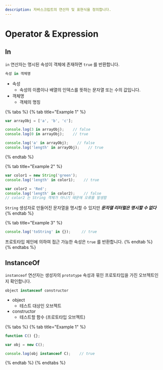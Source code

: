 ```yaml
---
description: 자바스크립트의 연산자 및 표현식을 정의합니다.
---
```


# Operator & Expression

## In

`in` 연산자는 명시된 속성이 객체에 존재하면 `true` 를 반환합니다.

```javascript
속성 in 객체명
```

* 속성
  * 속성의 이름이나 배열의 인덱스를 뜻하는 문자열 또는 수의 값입니다.
* 객체명
  * 객체의 명칭

{% tabs %}
{% tab title="Example 1" %}
```javascript
var arrayObj = ['a', 'b', 'c'];

console.log(3 in arrayObj);    // false
console.log(0 in arrayObj);    // true

console.log('a' in arrayObj);    // false
console.log('length' in arrayObj);    // true
```
{% endtab %}

{% tab title="Example 2" %}
```javascript
var color1 = new String('green');
console.log('length' in color1);    // true

var color2 = 'Red';
console.log('length' in color2);    // false
// color2 는 String 객체가 아니기 때문에 오류를 발생함
```

`String` 생성자로 만들어진 문자열을 명시할 수 있지만 _**문자열 리터럴은 명시할 수 없다**_
{% endtab %}

{% tab title="Example 3" %}
```javascript
console.log('toString' in {});     // true
```

프로토타입 체인에 의하여 접근 가능한 속성은 `true` 를 반환합니다.
{% endtab %}
{% endtabs %}

## InstanceOf

`instanceof` 연산자는 생성자의 `prototype` 속성과 묶인 프로토타입을 가진 오브젝트인지 확인합니다.

```javascript
object instanceof constructor
```

* object
  * 테스트 대상인 오브젝트
* constructor
  * 테스트할 함수 \(프로토타입 오브젝트\)

{% tabs %}
{% tab title="Example 1" %}
```javascript
function C() {};

var obj = new C();

console.log(obj instanceof C);    // true
```
{% endtab %}
{% endtabs %}

